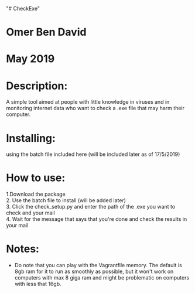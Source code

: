 "# CheckExe"
# Omer Ben David
# May 2019

# Description:
A simple tool aimed at people with little knowledge in viruses and in monitoring internet data who want to check a .exe file that may harm their computer.

# Installing:
using the batch file included here (will be included later as of 17/5/2019)

# How to use:
1.Download the package <br />
2. Use the batch file to install (will be added later) <br />
3. Click the check_setup.py and enter the path of the .exe you want to check and your mail <br />
4. Wait for the message that says that you're done and check the results in your mail <br />


# Notes:
- Do note that you can play with the Vagrantfile memory. The default is 8gb ram for it to run as smoothly as possible, but it won't work on computers with max 8 giga ram and might be problematic on computers with less that 16gb.
